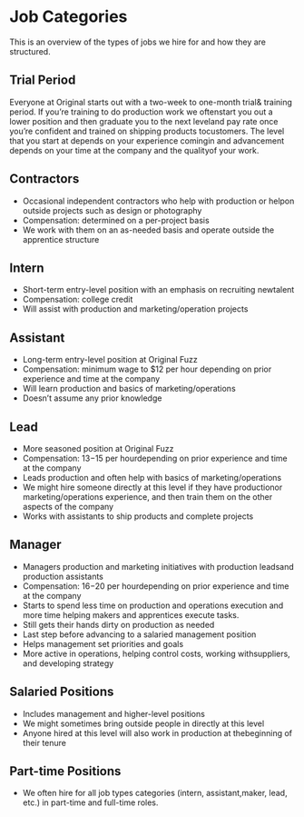 # Job Categories
This is an overview of the types of jobs we hire for and how they are structured.

## Trial Period
Everyone​ ​at​ ​Original​ ​starts​ ​out​ ​with​ ​a​ ​two-week​ ​to​ ​one-month trial​ ​&​ ​training​ ​period.​ ​If​ ​you’re​ ​training​ ​to​ ​do​ ​production work​ ​we​ ​often​ ​start​ ​you​ ​out​ ​a​ ​lower​ ​position​ ​and​ ​then​ ​graduate you​ ​to​ ​the​ ​next​ ​level​ ​and​ ​pay​ ​rate​ ​once​ ​you’re​ ​confident​ ​and trained​ ​on​ ​shipping​ ​products​ ​to​ ​customers.​ ​The​ ​level​ ​that​ ​you start​ ​at​ ​depends​ ​on​ ​your​ ​experience​ ​coming​ ​in​ ​and​ ​advancement depends​ ​on​ ​your​ ​time​ ​at​ ​the​ ​company​ ​and​ ​the​ ​quality​ ​of​ ​your work.

## Contractors
* Occasional​ ​independent​ ​contractors​ ​who​ ​help​ ​with​ ​production or​ ​help​ ​on​ ​outside​ ​projects​ ​such​ ​as​ ​design​ ​or​ ​photography
* Compensation:​ ​determined​ ​on​ ​a​ ​per-project​ ​basis
* We​ ​work​ ​with​ ​them​ ​on​ ​an​ ​as-needed​ ​basis​ ​and​ ​operate​ ​outside
the​ ​apprentice​ ​structure

## Intern
* Short-term​ ​entry-level​ ​position​ ​with​ ​an​ ​emphasis​ ​on recruiting​ ​new​ ​talent
* Compensation:​ ​college​ ​credit
* Will​ ​assist​ ​with​ ​production​ ​and​ ​marketing/operation
projects

## ​Assistant
* Long-term​ ​entry-level​ ​position​ ​at​ ​Original​ ​Fuzz
* Compensation:​ ​minimum​ ​wage​ ​to​ ​$12​ ​per​ ​hour​ ​depending​ ​on prior​ ​experience​ ​and​ ​time​ ​at​ ​the​ ​company
* Will​ ​learn​ ​production​ ​and​ ​basics​ ​of​ ​marketing/operations
* Doesn’t​ ​assume​ ​any​ ​prior​ ​knowledge

## ​Lead
* More​ ​seasoned​ ​position​ ​at​ ​Original​ ​Fuzz
* Compensation:​ ​$13-$15​ ​per​ ​hour​ ​depending​ ​on​ ​prior experience​ ​and​ ​time​ ​at​ ​the​ ​company
* Leads ​production​ ​and​ ​often​ ​help​ ​with​ ​basics​ ​of marketing/operations
* We​ ​might​ ​hire​ ​someone​ ​directly​ ​at​ ​this​ ​level​ ​if​ ​they​ ​have production​ ​or​ ​marketing/operations​ ​experience,​ ​and​ ​then train​ ​them​ ​on​ ​the​ ​other​ ​aspects​ ​of​ ​the​ ​company
* Works​ ​with​ ​assistants​ ​to​ ​ship​ ​products​ ​and​ ​complete projects

## Manager
* Managers ​production​ ​and​ ​marketing​ ​initiatives​ ​with​ ​production leads​ ​and​ ​production​ ​assistants
* Compensation:​ ​$16-$20​ ​per​ ​hour​ ​depending​ ​on​ ​prior experience​ ​and​ ​time​ ​at​ ​the​ ​company
* Starts​ ​to​ ​spend​ ​less​ ​time​ ​on​ ​production​ ​and​ ​operations execution​ ​and​ ​more​ ​time​ ​helping​ ​makers​ ​and​ ​apprentices execute​ ​tasks.
* Still​ ​gets​ ​their​ ​hands​ ​dirty​ ​on​ ​production​ ​as​ ​needed
* Last​ ​step​ ​before​ ​advancing​ ​to​ ​a​ ​salaried​ ​management
position
* Helps​ ​management​ ​set​ ​priorities​ ​and​ ​goals
* More​ ​active​ ​in​ ​operations,​ ​helping​ ​control​ ​costs,​ ​working with​ ​suppliers,​ ​and​ ​developing​ ​strategy

## Salaried​ ​Positions
* Includes​ ​management​ ​and​ ​higher-level​ ​positions
* We​ ​might​ ​sometimes​ ​bring​ ​outside​ ​people​ ​in​ ​directly​ ​at​ ​this level
* Anyone​ ​hired​ ​at​ ​this​ ​level​ ​will​ ​also​ ​work​ ​in​ ​production​ ​at the​ ​beginning​ ​of​ ​their​ ​tenure

## Part-time​ ​Positions
* We​ ​often​ ​hire​ ​for​ ​all​ ​job​ ​types​ ​categories​ ​(intern, assistant,​ ​maker,​ ​lead,​ ​etc.)​ ​in​ ​part-time​ ​and​ ​full-time roles.
